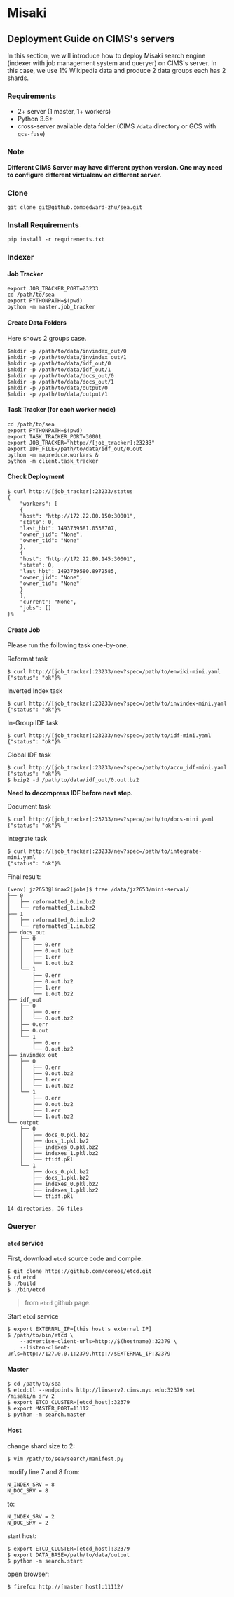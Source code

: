 # Misaki

## Deployment Guide on CIMS's servers

In this section, we will introduce how to deploy Misaki search engine (indexer with job management system and queryer) on CIMS's server. In this case, we use 1% Wikipedia data and produce 2 data groups each has 2 shards.

### Requirements

- 2+ server (1 master, 1+ workers)
- Python 3.6+
- cross-server available data folder (CIMS `/data` directory or GCS with `gcs-fuse`)

### Note

**Different CIMS Server may have different python version. One may need to configure different virtualenv on different server.**

### Clone
    git clone git@github.com:edward-zhu/sea.git

### Install Requirements
    pip install -r requirements.txt

### Indexer

#### Job Tracker

    export JOB_TRACKER_PORT=23233
    cd /path/to/sea
    export PYTHONPATH=$(pwd)
    python -m master.job_tracker

#### Create Data Folders

Here shows 2 groups case.

    $mkdir -p /path/to/data/invindex_out/0
    $mkdir -p /path/to/data/invindex_out/1
    $mkdir -p /path/to/data/idf_out/0
    $mkdir -p /path/to/data/idf_out/1
    $mkdir -p /path/to/data/docs_out/0
    $mkdir -p /path/to/data/docs_out/1
    $mkdir -p /path/to/data/output/0
    $mkdir -p /path/to/data/output/1

#### Task Tracker (for each worker node)

    cd /path/to/sea
    export PYTHONPATH=$(pwd)
    export TASK_TRACKER_PORT=30001
    export JOB_TRACKER="http://[job_tracker]:23233"
    export IDF_FILE=/path/to/data/idf_out/0.out
    python -m mapreduce.workers &    
    python -m client.task_tracker

#### Check Deployment

    $ curl http://[job_tracker]:23233/status
    {
        "workers": [
        {
        "host": "http://172.22.80.150:30001",
        "state": 0,
        "last_hbt": 1493739581.0538707,
        "owner_jid": "None",
        "owner_tid": "None"
        },
        {
        "host": "http://172.22.80.145:30001",
        "state": 0,
        "last_hbt": 1493739580.8972585,
        "owner_jid": "None",
        "owner_tid": "None"
        }
        ],
        "current": "None",
        "jobs": []
    }%

#### Create Job

Please run the following task one-by-one.

Reformat task

    $ curl http://[job_tracker]:23233/new?spec=/path/to/enwiki-mini.yaml
    {"status": "ok"}%

Inverted Index task

    $ curl http://[job_tracker]:23233/new?spec=/path/to/invindex-mini.yaml
    {"status": "ok"}%

In-Group IDF task

    $ curl http://[job_tracker]:23233/new?spec=/path/to/idf-mini.yaml
    {"status": "ok"}%

Global IDF task

    $ curl http://[job_tracker]:23233/new?spec=/path/to/accu_idf-mini.yaml
    {"status": "ok"}%
    $ bzip2 -d /path/to/data/idf_out/0.out.bz2

**Need to decompress IDF before next step.**

Document task

    $ curl http://[job_tracker]:23233/new?spec=/path/to/docs-mini.yaml
    {"status": "ok"}%

Integrate task

    $ curl http://[job_tracker]:23233/new?spec=/path/to/integrate-mini.yaml
    {"status": "ok"}%

Final result:

    (venv) jz2653@linax2[jobs]$ tree /data/jz2653/mini-serval/
    ├── 0
    │   ├── reformatted_0.in.bz2
    │   └── reformatted_1.in.bz2
    ├── 1
    │   ├── reformatted_0.in.bz2
    │   └── reformatted_1.in.bz2
    ├── docs_out
    │   ├── 0
    │   │   ├── 0.err
    │   │   ├── 0.out.bz2
    │   │   ├── 1.err
    │   │   └── 1.out.bz2
    │   └── 1
    │       ├── 0.err
    │       ├── 0.out.bz2
    │       ├── 1.err
    │       └── 1.out.bz2
    ├── idf_out
    │   ├── 0
    │   │   ├── 0.err
    │   │   └── 0.out.bz2
    │   ├── 0.err
    │   ├── 0.out
    │   └── 1
    │       ├── 0.err
    │       └── 0.out.bz2
    ├── invindex_out
    │   ├── 0
    │   │   ├── 0.err
    │   │   ├── 0.out.bz2
    │   │   ├── 1.err
    │   │   └── 1.out.bz2
    │   └── 1
    │       ├── 0.err
    │       ├── 0.out.bz2
    │       ├── 1.err
    │       └── 1.out.bz2
    └── output
        ├── 0
        │   ├── docs_0.pkl.bz2
        │   ├── docs_1.pkl.bz2
        │   ├── indexes_0.pkl.bz2
        │   ├── indexes_1.pkl.bz2
        │   └── tfidf.pkl
        └── 1
            ├── docs_0.pkl.bz2
            ├── docs_1.pkl.bz2
            ├── indexes_0.pkl.bz2
            ├── indexes_1.pkl.bz2
            └── tfidf.pkl

    14 directories, 36 files

### Queryer

#### `etcd` service

First, download `etcd` source code and compile.

    $ git clone https://github.com/coreos/etcd.git
    $ cd etcd
    $ ./build
    $ ./bin/etcd

> from `etcd` github page.

Start `etcd` service

    $ export EXTERNAL_IP=[this host's external IP]
    $ /path/to/bin/etcd \
        --advertise-client-urls=http://$(hostname):32379 \
        --listen-client-urls=http://127.0.0.1:2379,http://$EXTERNAL_IP:32379

#### Master

    $ cd /path/to/sea
    $ etcdctl --endpoints http://linserv2.cims.nyu.edu:32379 set /misaki/n_srv 2
    $ export ETCD_CLUSTER=[etcd_host]:32379
    $ export MASTER_PORT=11112
    $ python -m search.master

#### Host

change shard size to 2:

    $ vim /path/to/sea/search/manifest.py

modify line 7 and 8 from:

    N_INDEX_SRV = 8
    N_DOC_SRV = 8

to:

    N_INDEX_SRV = 2
    N_DOC_SRV = 2

start host:

    $ export ETCD_CLUSTER=[etcd_host]:32379
    $ export DATA_BASE=/path/to/data/output
    $ python -m search.start

open browser:

    $ firefox http://[master host]:11112/
    




    


